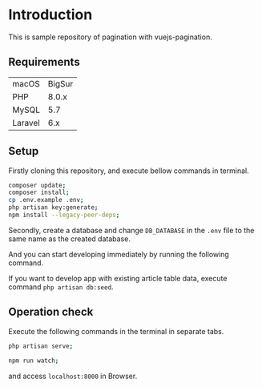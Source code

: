 <!-- ## License

The Laravel framework is open-sourced software licensed under the [MIT license](https://opensource.org/licenses/MIT). -->

# Introduction

This is sample repository of pagination with vuejs-pagination.

## Requirements

|||
---------|----------|
macOS | BigSur |
PHP |8.0.x|
MySQL|5.7|
Laravel|6.x|

## Setup

Firstly cloning this repository, and execute bellow commands in terminal.

```bash
composer update;
composer install;
cp .env.example .env;
php artisan key:generate;
npm install --legacy-peer-deps;
```

Secondly, create a database and change `DB_DATABASE` in the `.env` file to the same name as the created database.

And you can start developing immediately by running the following command.

If you want to develop app with existing article table data, execute command `php artisan db:seed`.
## Operation check

Execute the following commands in the terminal in separate tabs.

```bash
php artisan serve;
```

```bash
npm run watch;
```

and access `localhost:8000` in Browser.

<!-- 
Ref:
[Laravel 6系でmake:authを使う方法 - Qiita](https://qiita.com/rei67/items/d6d0f5f6e58edbb17c09)
[Laravel6.xとvue.jsのVue RouterでSPA構築 | アールエフェクト](https://reffect.co.jp/laravel/laravel-vue-router-single-page-application#Laravel-2) -->
